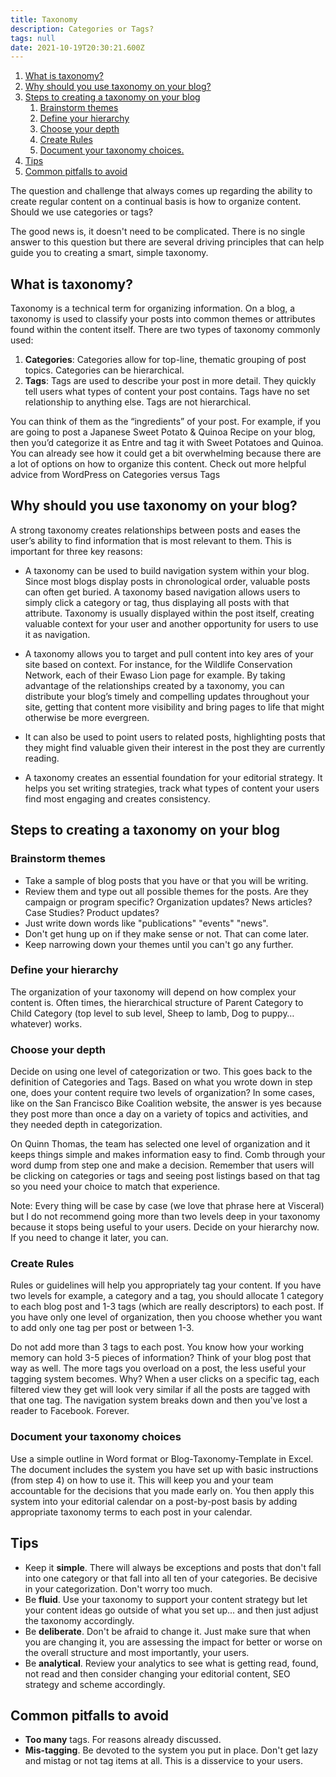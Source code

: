 ```yaml
---
title: Taxonomy
description: Categories or Tags?
tags: null
date: 2021-10-19T20:30:21.600Z
---
```


1. [What is taxonomy?](#what-is-taxonomy)
2. [Why should you use taxonomy on your blog?](#why-should-you-use-taxonomy-on-your-blog)
3. [Steps to creating a taxonomy on your blog](#steps-to-creating-a-taxonomy-on-your-blog)
   1. [Brainstorm themes](#brainstorm-themes)
   2. [Define your hierarchy](#define-your-hierarchy)
   3. [Choose your depth](#choose-your-depth)
   4. [Create Rules](#create-rules)
   5. [Document your taxonomy choices.](#document-your-taxonomy-choices)
4. [Tips](#tips)
5. [Common pitfalls to avoid](#common-pitfalls-to-avoid)

The question and challenge that always comes up regarding the ability to create regular content on a continual basis is how to organize content. Should we use categories or tags?

The good news is, it doesn't need to be complicated. There is no single answer to this question but there are several driving principles that can help guide you to creating a smart, simple taxonomy.

## What is taxonomy?

Taxonomy is a technical term for organizing information. On a blog, a taxonomy is used to classify your posts into common themes or attributes found within the content itself. There are two types of taxonomy commonly used:

1. **Categories**:
   Categories allow for top-line, thematic grouping of post topics.
   Categories can be hierarchical.
2. **Tags**:
   Tags are used to describe your post in more detail.
   They quickly tell users what types of content your post contains.
   Tags have no set relationship to anything else.
   Tags are not hierarchical.

You can think of them as the &#8220;ingredients&#8221; of your post. For example, if you are going to post a Japanese Sweet Potato &amp; Quinoa Recipe on your blog, then you&#8217;d categorize it as Entre and tag it with Sweet Potatoes and Quinoa. You can already see how it could get a bit overwhelming because there are a lot of options on how to organize this content. Check out more helpful advice from WordPress on Categories versus Tags

## Why should you use taxonomy on your blog?

A strong taxonomy creates relationships between posts and eases the user&#8217;s ability to find information that is most relevant to them. This is important for three key reasons:

- A taxonomy can be used to build navigation system within your blog.
  Since most blogs display posts in chronological order, valuable posts can often get buried. A taxonomy based navigation allows users to simply click a category or tag, thus displaying all posts with that attribute. Taxonomy is usually displayed within the post itself, creating valuable context for your user and another opportunity for users to use it as navigation.
- A taxonomy allows you to target and pull content into key ares of your site based on context.
  For instance, for the Wildlife Conservation Network, each of their Ewaso Lion page for example. By taking advantage of the relationships created by a taxonomy, you can distribute your blog&#8217;s timely and compelling updates throughout your site, getting that content more visibility and bring pages to life that might otherwise be more evergreen.

- It can also be used to point users to related posts, highlighting posts that they might find valuable given their interest in the post they are currently reading.

- A taxonomy creates an essential foundation for your editorial strategy.
  It helps you set writing strategies, track what types of content your users find most engaging and creates consistency.

## Steps to creating a taxonomy on your blog

### Brainstorm themes

- Take a sample of blog posts that you have or that you will be writing.
- Review them and type out all possible themes for the posts.
  Are they campaign or program specific? Organization updates? News articles? Case Studies? Product updates?
- Just write down words
  like "publications" "events" "news".
- Don't get hung up on if they make sense or not. That can come later.
- Keep narrowing down your themes until you can't go any further.

### Define your hierarchy

The organization of your taxonomy will depend on how complex your content is. Often times, the hierarchical structure of Parent Category to Child Category (top level to sub level, Sheep to lamb, Dog to puppy… whatever) works.

### Choose your depth

Decide on using one level of categorization or two. This goes back to the definition of Categories and Tags. Based on what you wrote down in step one, does your content require two levels of organization? In some cases, like on the San Francisco Bike Coalition website, the answer is yes because they post more than once a day on a variety of topics and activities, and they needed depth in categorization.

On Quinn Thomas, the team has selected one level of organization and it keeps things simple and makes information easy to find.
Comb through your word dump from step one and make a decision. Remember that users will be clicking on categories or tags and seeing post listings based on that tag so you need your choice to match that experience.

Note: Every thing will be case by case (we love that phrase here at Visceral) but I do not recommend going more than two levels deep in your taxonomy because it stops being useful to your users. Decide on your hierarchy now. If you need to change it later, you can.

### Create Rules

Rules or guidelines will help you appropriately tag your content. If you have two levels for example, a category and a tag, you should allocate 1 category to each blog post and 1-3 tags (which are really descriptors) to each post. If you have only one level of organization, then you choose whether you want to add only one tag per post or between 1-3.

Do not add more than 3 tags to each post. You know how your working memory can hold 3-5 pieces of information? Think of your blog post that way as well. The more tags you overload on a post, the less useful your tagging system becomes. Why? When a user clicks on a specific tag, each filtered view they get will look very similar if all the posts are tagged with that one tag. The navigation system breaks down and then you've lost a reader to Facebook. Forever.

### Document your taxonomy choices

Use a simple outline in Word format or Blog-Taxonomy-Template in Excel. The document includes the system you have set up with basic instructions (from step 4) on how to use it. This will keep you and your team accountable for the decisions that you made early on. You then apply this system into your editorial calendar on a post-by-post basis by adding appropriate taxonomy terms to each post in your calendar.

## Tips

- Keep it **simple**.
  There will always be exceptions and posts that don't fall into one category or that fall into all ten of your categories. Be decisive in your categorization. Don't worry too much.
- Be **fluid**.
  Use your taxonomy to support your content strategy but let your content ideas go outside of what you set up... and then just adjust the taxonomy accordingly.
- Be **deliberate**.
  Don't be afraid to change it. Just make sure that when you are changing it, you are assessing the impact for better or worse on the overall structure and most importantly, your users.
- Be **analytical**.
  Review your analytics to see what is getting read, found, not read and then consider changing your editorial content, SEO strategy and scheme accordingly.

## Common pitfalls to avoid

- **Too many** tags.
  For reasons already discussed.
- **Mis-tagging**.
  Be devoted to the system you put in place. Don't get lazy and mistag or not tag items at all. This is a disservice to your users.
